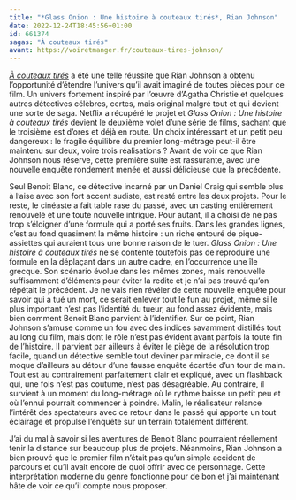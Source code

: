 ```yaml
---
title: "*Glass Onion : Une histoire à couteaux tirés*, Rian Johnson"
date: 2022-12-24T18:45:56+01:00
id: 661374 
sagas: "À couteaux tirés"
avant: https://voiretmanger.fr/couteaux-tires-johnson/
---
```


[*À couteaux tirés*](https://voiretmanger.fr/couteaux-tires-johnson/) a été une telle réussite que Rian Johnson a obtenu l’opportunité d’étendre l’univers qu’il avait imaginé de toutes pièces pour ce film. Un univers fortement inspiré par l’œuvre d’Agatha Christie et quelques autres détectives célèbres, certes, mais original malgré tout et qui devient une sorte de saga. Netflix a récupéré le projet et *Glass Onion : Une histoire à couteaux tirés* devient le deuxième volet d’une série de films, sachant que le troisième est d’ores et déjà en route. Un choix intéressant et un petit peu dangereux : le fragile équilibre du premier long-métrage peut-il être maintenu sur deux, voire trois réalisations ? Avant de voir ce que Rian Johnson nous réserve, cette première suite est rassurante, avec une nouvelle enquête rondement menée et aussi délicieuse que la précédente.

Seul Benoit Blanc, ce détective incarné par un Daniel Craig qui semble plus à l’aise avec son fort accent sudiste, est resté entre les deux projets. Pour le reste, le cinéaste a fait table rase du passé, avec un casting entièrement renouvelé et une toute nouvelle intrigue. Pour autant, il a choisi de ne pas trop s’éloigner d’une formule qui a porté ses fruits. Dans les grandes lignes, c’est au fond quasiment la même histoire : un riche entouré de pique-assiettes qui auraient tous une bonne raison de le tuer. *Glass Onion : Une histoire à couteaux tirés* ne se contente toutefois pas de reproduire une formule en la déplaçant dans un autre cadre, en l’occurrence une île grecque. Son scénario évolue dans les mêmes zones, mais renouvelle suffisamment d’éléments pour éviter la redite et je n’ai pas trouvé qu’on répétait le précédent. Je ne vais rien révéler de cette nouvelle enquête pour savoir qui a tué un mort, ce serait enlever tout le fun au projet, même si le plus important n’est pas l’identité du tueur, au fond assez évidente, mais bien comment Benoit Blanc parvient à l’identifier. Sur ce point, Rian Johnson s’amuse comme un fou avec des indices savamment distillés tout au long du film, mais dont le rôle n’est pas évident avant parfois la toute fin de l’histoire. Il parvient par ailleurs à éviter le piège de la résolution trop facile, quand un détective semble tout deviner par miracle, ce dont il se moque d’ailleurs au détour d’une fausse enquête écartée d’un tour de main. Tout est au contrairement parfaitement clair et expliqué, avec un flashback qui, une fois n’est pas coutume, n’est pas désagréable. Au contraire, il survient à un moment du long-métrage où le rythme baisse un petit peu et où l’ennui pourrait commencer à poindre. Malin, le réalisateur relance l’intérêt des spectateurs avec ce retour dans le passé qui apporte un tout éclairage et propulse l’enquête sur un terrain totalement différent.

J’ai du mal à savoir si les aventures de Benoit Blanc pourraient réellement tenir la distance sur beaucoup plus de projets. Néanmoins, Rian Johnson a bien prouvé que le premier film n’était pas qu’un simple accident de parcours et qu’il avait encore de quoi offrir avec ce personnage. Cette interprétation moderne du genre fonctionne pour de bon et j’ai maintenant hâte de voir ce qu’il compte nous proposer.
